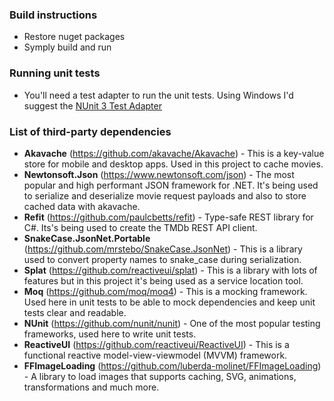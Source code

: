 ### Build instructions

- Restore nuget packages
- Symply build and run

### Running unit tests

- You'll need a test adapter to run the unit tests. Using Windows I'd suggest the [NUnit 3 Test Adapter](https://marketplace.visualstudio.com/items?itemName=NUnitDevelopers.NUnit3TestAdapter "NUnit 3 Test Adapter")

### List of third-party dependencies

- **Akavache** (https://github.com/akavache/Akavache) - This is a key-value store for mobile and desktop apps. Used in this project to cache movies.
- **Newtonsoft.Json** (https://www.newtonsoft.com/json) - The most popular and high performant JSON framework for .NET. It's being used to serialize and deserialize movie request payloads and also to store cached data with akavache.
- **Refit** (https://github.com/paulcbetts/refit) - Type-safe REST library for C#. Its's being used to create the TMDb REST API client.
- **SnakeCase.JsonNet.Portable** (https://github.com/mrstebo/SnakeCase.JsonNet) - This is a library used to convert property names to snake_case during serialization.
- **Splat** (https://github.com/reactiveui/splat) - This is a library with lots of features but in this project it's being used as a service location tool.
- **Moq** (https://github.com/moq/moq4) - This is a mocking framework. Used here in unit tests to be able to mock dependencies and keep unit tests clear and readable.
- **NUnit** (https://github.com/nunit/nunit) - One of the most popular testing frameworks, used here to write unit tests.
- **ReactiveUI** (https://github.com/reactiveui/ReactiveUI) - This is a functional reactive model-view-viewmodel (MVVM) framework.
- **FFImageLoading** (https://github.com/luberda-molinet/FFImageLoading) - A library to load images that supports caching, SVG, animations, transformations and much more.
